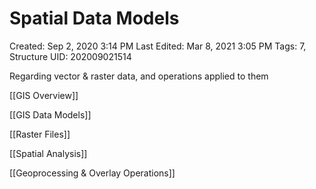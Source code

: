 # Spatial Data Models

Created: Sep 2, 2020 3:14 PM
Last Edited: Mar 8, 2021 3:05 PM
Tags: 7, Structure
UID: 202009021514

Regarding vector & raster data, and operations applied to them

[[GIS Overview]]

[[GIS Data Models]]

[[Raster Files]]

[[Spatial Analysis]]

[[Geoprocessing & Overlay Operations]]